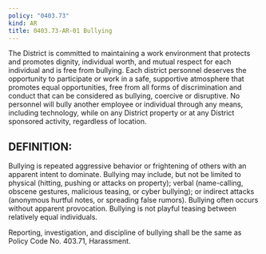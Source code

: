 ```yaml
---
policy: "0403.73"
kind: AR
title: 0403.73-AR-01 Bullying
---
```


The District is committed to maintaining a work environment that protects and promotes dignity, individual worth, and mutual respect for each individual and is free from bullying. Each district personnel deserves the opportunity to participate or work in a safe, supportive atmosphere that promotes equal opportunities, free from all forms of discrimination and conduct that can be considered as bullying, coercive or disruptive.  No personnel will bully another employee or individual through any means, including technology, while on any District property or at any District sponsored activity, regardless of location.

## DEFINITION:

Bullying is repeated aggressive behavior or frightening of others with an apparent intent to dominate. Bullying may include, but not be limited to physical (hitting, pushing or attacks on property); verbal (name-calling, obscene gestures, malicious teasing, or cyber bullying); or indirect attacks (anonymous hurtful notes, or spreading false rumors). Bullying often occurs without apparent provocation. Bullying is not playful teasing between relatively equal individuals.

Reporting, investigation, and discipline of bullying shall be the same as Policy Code No. 403.71, Harassment.

